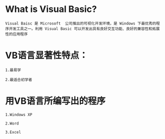 # What is Visual Basic?

    Visual Baisc 是 Microsoft  公司推出的可视化开发环境，是 Windows 下最优秀的程序开发工具之一。利用 Visual Basic 可以开发出具有良好交互功能、良好的兼容性和拓展性的应用程序

# VB语言显著性特点：
    
    1.最易学
    
    2.最适合初学者
    
# 用VB语言所编写出的程序
    
    1.Windows XP
    
    2.Word
    
    3.Excel
